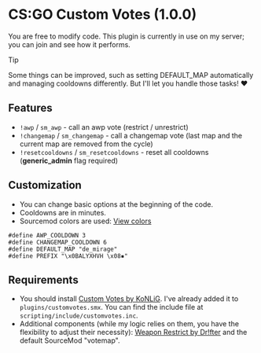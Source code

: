 # CS:GO Custom Votes (1.0.0)
You are free to modify code. This plugin is currently in use on my server; you can join and see how it performs.

> [!TIP]
> Some things can be improved, such as setting DEFAULT_MAP automatically and managing cooldowns differently. But I'll let you handle those tasks! ❤️

## Features
* `!awp` / `sm_awp` - call an awp vote (restrict / unrestrict)
* `!changemap` / `sm_changemap` - call a changemap vote (last map and the current map are removed from the cycle)
* `!resetcooldowns` / `sm_resetcooldowns` - reset all cooldowns (**generic_admin** flag required)

## Customization
* You can change basic options at the beginning of the code.
* Cooldowns are in minutes.
* Sourcemod colors are used: [View colors](https://i.imgur.com/q2wb8Cu.png)
```
#define AWP_COOLDOWN 3
#define CHANGEMAP_COOLDOWN 6
#define DEFAULT_MAP "de_mirage" 
#define PREFIX "\x0BALYXHVH \x08▪"
```

## Requirements
* You should install [Custom Votes by KoNLiG](https://forums.alliedmods.net/showthread.php?t=333839). I've already added it to `plugins/customvotes.smx`. You can find the include file at `scripting/include/customvotes.inc`.
* Additional components (while my logic relies on them, you have the flexibility to adjust their necessity): [Weapon Restrict by Dr!fter](https://forums.alliedmods.net/showthread.php?p=950174) and the default SourceMod "votemap".
